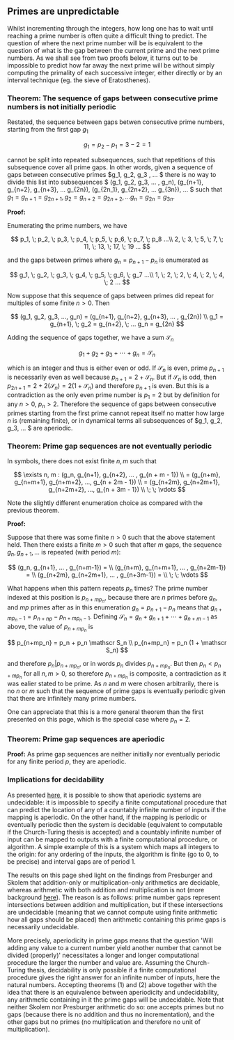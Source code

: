 ## Primes are unpredictable

Whilst incrementing through the integers, how long one has to wait until reaching a prime number is often quite a difficult thing to predict.  The question of where the next prime number will be is equivalent to the question of what is the gap between the current prime and the next prime numbers.  As we shall see from two proofs below, it turns out to be impossible to predict how far away the next prime will be without simply computing the primality of each successive integer, either directly or by an interval technique (eg. the sieve of Eratosthenes).  

### Theorem: The sequence of gaps between consecutive prime numbers is not initially periodic

Restated, the sequence between gaps betwen consecutive prime numbers, starting from the first gap $g_1$

$$
g_1 = p_2 - p_1 = 3-2 = 1
$$            

cannot be split into repeated subsequences, such that repetitions of this subsequence cover all prime gaps.  In other words, given a sequence of gaps between consecutive primes $g_1, g_2, g_3 , ... $ there is no way to divide this list into subsequences $ (g_1, g_2, g_3, ... , g_n), (g_{n+1}, g_{n+2}, g_{n+3}, ... g_{2n}), (g_{2n_1}, g_{2n+2}, ... g_{3n}), ... $ such that $g_1 = g_{n+1} = g_{2n+1}, g_2 = g_{n+2} = g_{2n+2}, ... g_n = g_{2n} = g_{3n}$.  

**Proof:** 

Enumerating the prime numbers, we have

$$
p_1, \; p_2, \; p_3, \; p_4, \; p_5, \; p_6, \; p_7, \; p_8 ...\\
2, \; 3, \; 5, \; 7, \; 11, \; 13, \; 17, \; 19 ...
$$

and the gaps between primes where $g_n = p_{n+1} - p_n$ is enumerated as

$$
g_1, \; g_2, \; g_3, \; g_4, \; g_5, \; g_6, \; g_7 ...\\
1, \; 2, \; 2, \; 4, \; 2, \; 4, \; 2 ...
$$

Now suppose that this sequence of gaps between primes did repeat for multiples of some finite $n > 0$.  Then

$$
(g_1, g_2, g_3, ..., g_n) = (g_{n+1}, g_{n+2}, g_{n+3}, ... , g_{2n}) \\
g_1 = g_{n+1}, \; g_2 = g_{n+2}, \; ... g_n = g_{2n}
$$

Adding the sequence of gaps together, we have a sum $\mathscr S_n$ 

$$
g_1 + g_2 + g_3 + \cdots + g_n = \mathscr S_n
$$

which is an integer and thus is either even or odd.  If $\mathscr S_n$ is even, prime $p_{n+1}$ is necessarily even as well because $p_{n+1} = 2 + \mathscr S_n$.  But if $\mathscr S_n$ is odd, then $p_{2n+1} = 2 + 2(\mathscr S_n) = 2(1 + \mathscr S_n)$ and therefore $p_{n+1}$ is even. But this is a contradiction as the only even prime number is $p_1 = 2$ but by definition for any $n > 0$, $p_n > 2$.  Therefore the sequence of gaps between consecutive primes starting from the first prime cannot repeat itself no matter how large $n$ is (remaining finite), or in dynamical terms all subsequences of $g_1, g_2, g_3, ... $ are aperiodic.

### Theorem: Prime gap sequences are not eventually periodic

In symbols, there does not exist finite $n, m$ such that 

$$
\exists n, m : (g_n, g_{n+1}, g_{n+2}, ... , g_{n + m - 1}) \\
= (g_{n+m}, g_{n+m+1}, g_{n+m+2}, ..., g_{n + 2m - 1}) \\
= (g_{n+2m}, g_{n+2m+1}, g_{n+2m+2}, ..., g_{n + 3m - 1}) \\
\; \; \vdots
$$

Note the slightly different enumeration choice as compared with the previous theorem.

**Proof:**

Suppose that there was some finite $n>0$ such that the above statement held.  Then there exists a finite $m>0$ such that after $m$ gaps, the sequence $g_n, g_{n+1}, ...$ is repeated (with period $m$):

$$
(g_n, g_{n+1}, ... , g_{n+m-1}) = \\
(g_{n+m}, g_{n+m+1}, ... , g_{n+2m-1}) = \\
(g_{n+2m}, g_{n+2m+1}, ... , g_{n+3m-1}) = \\
\; \; \vdots
$$

What happens when this pattern repeats $p_n$ times?  The prime number indexed at this position is $p_{n+mp_n}$, because there are $n$ primes before $g_n$, and $mp$ primes after as in this enumeration $g_n = p_{n+1} - p_n$ means that $g_{n+mp_n-1} = p_{n + np} - p_{n+mp_n-1}$.   Defining $\mathscr S_n = g_n + g_{n+1} + \cdots + g_{n+m-1}$ as above, the value of $p_{n+mp_n}$ is 

$$
p_{n+mp_n} = p_n + p_n \mathscr S_n \\
p_{n+mp_n} = p_n (1 + \mathscr S_n)
$$

and therefore $p_n \rvert p_{n+mp_n}$, or in words $p_n$ divides $p_{n+mp_n}$.  But then $p_n < p_{n+mp_n}$ for all $n, m>0$, so therefore $p_{n+mp_n}$ is composite, a contradiction as it was ealier stated to be prime. As $n$ and $m$ were chosen arbitrarily, there is no $n$ or $m$ such that the sequence of prime gaps is eventually periodic given that there are infinitely many prime numbers.  

One can appreciate that this is a more general theorem than the first presented on this page, which is the special case where $p_n = 2$.  

### Theorem: Prime gap sequences are aperiodic

**Proof:** As prime gap sequences are neither initially nor eventually periodic for any finite period $p$, they are aperiodic.

### Implications for decidability

As presented [here](https://blbadger.github.io/solvable-periodicity.html), it is possible to show that aperiodic systems are undecidable: it is impossible to specify a finite computational procedure that can predict the location of any of a countably infinite number of inputs if the mapping is aperiodic.  On the other hand, if the mapping is periodic or eventually periodic then the system is decidable (equivalent to computable if the Church-Turing thesis is accepted) and a countably infinite number of input can be mapped to outputs with a finite computational procedure, or algorithm. A simple example of this is a system which maps all integers to the origin: for any ordering of the inputs, the algorithm is finite (go to 0, to be precise) and interval gaps are of period 1.  

The results on this page shed light on the findings from Presburger and Skolem that addition-only or multiplication-only arithmetics are decidable, whereas arithmetic with both addition and multiplication is not (more background [here](https://blbadger.github.io/solvable-periodicity.html)).  The reason is as follows: prime number gaps represent intersections between addition and multiplication, but if these intersections are undecidable (meaning that we cannot compute using finite arithmetic how all gaps should be placed) then arithmetic containing this prime gaps is necessarily undecidable. 

More precisely, aperiodicity in prime gaps means that the question 'Will adding any value to a current number yield another number that cannot be divided (properly)' necessitates a longer and longer computational procedure the larger the number and value are.  Assuming the Church-Turing thesis, decidability is only possible if a finite computational procedure gives the right answer for an infinite number of inputs, here the natural numbers.  Accepting theorems (1) and (2) above together with the idea that there is an equivalence between aperiodicity and undecidability, any arithmetic containing in it the prime gaps will be undecidable.  Note that neither Skolem nor Presburger arithmetic do so: one accepts primes but no gaps (because there is no addition and thus no incrementation), and the other gaps but no primes (no multiplication and therefore no unit of multiplication). 


### 












